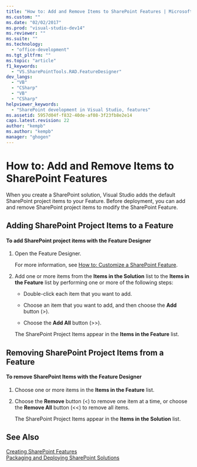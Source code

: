 ```yaml
---
title: "How to: Add and Remove Items to SharePoint Features | Microsoft Docs"
ms.custom: ""
ms.date: "02/02/2017"
ms.prod: "visual-studio-dev14"
ms.reviewer: ""
ms.suite: ""
ms.technology: 
  - "office-development"
ms.tgt_pltfrm: ""
ms.topic: "article"
f1_keywords: 
  - "VS.SharePointTools.RAD.FeatureDesigner"
dev_langs: 
  - "VB"
  - "CSharp"
  - "VB"
  - "CSharp"
helpviewer_keywords: 
  - "SharePoint development in Visual Studio, features"
ms.assetid: 5957d04f-f832-40de-af08-3f23fb8e2e14
caps.latest.revision: 22
author: "kempb"
ms.author: "kempb"
manager: "ghogen"
---
```

# How to: Add and Remove Items to SharePoint Features
  When you create a SharePoint solution, Visual Studio adds the default SharePoint project items to your Feature. Before deployment, you can add and remove SharePoint project items to modify the SharePoint Feature.  
  
## Adding SharePoint Project Items to a Feature  
  
#### To add SharePoint project items with the Feature Designer  
  
1.  Open the Feature Designer.  
  
     For more information, see [How to: Customize a SharePoint Feature](../sharepoint/how-to-customize-a-sharepoint-feature.md).  
  
2.  Add one or more items from the **Items in the Solution** list to the **Items in the Feature** list by performing one or more of the following steps:  
  
    -   Double-click each item that you want to add.  
  
    -   Choose an item that you want to add, and then choose the **Add** button (>).  
  
    -   Choose the **Add All** button (>>).  
  
     The SharePoint Project Items appear in the **Items in the Feature** list.  
  
## Removing SharePoint Project Items from a Feature  
  
#### To remove SharePoint Items with the Feature Designer  
  
1.  Choose one or more items in the **Items in the Feature** list.  
  
2.  Choose the **Remove** button (<) to remove one item at a time, or choose the **Remove All** button (<<) to remove all items.  
  
     The SharePoint Project Items appear in the **Items in the Solution** list.  
  
## See Also  
 [Creating SharePoint Features](../sharepoint/creating-sharepoint-features.md)   
 [Packaging and Deploying SharePoint Solutions](../sharepoint/packaging-and-deploying-sharepoint-solutions.md)  
  
  